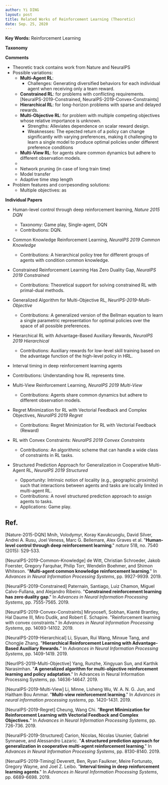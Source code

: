 ```yaml
---
author: Yi DING
layout: post
title: Related Works of Reinforcement Learning (Theoretic)
date: Sep. 25, 2020
---
```


**Key Words:** Reinforcement Learning

**Taxonomy**

**Comments**

* Theoretic track contains work from Nature and NeuraIPS
* Possible variations: 
  * **Multi-Agent RL**: 
    * Challenges: Generating diversified behaviors for each individual agent when receiving only a team reward. 
  * **Constrained RL**: for problems with conflicting requirements.[NeuraIPS-2019-Constrained, NeuraIPS-2019-Convex-Constraints]
  * **Hierarchical RL**: for long-horizon problems with sparse and delayed rewards.
  * **Multi-Objective RL**: for problem with multiple competing objectives whose relative importance is unknown.
    * Strengths:  Alleviates dependence on scalar reward design.
    * Weaknesses: The epected return of a policy can change significantly with varying preferences, making it challenging to learn a single model to produce optimal policies under different preference conditions
  * **Multi-View RL**: for agents share common dynamics but adhere to different observation models.
  * 
  * Network pruning (in case of long train time)
  * Model transfer
  * Adaptive time step length
* Problem features and corrpesonding solutions:
  * Multiple objectives: as 

**Individual Papers**

* Human-level control through deep reinforcement learning, *Nature 2015 DQN*
  * Taxonomy: Game play, Single-agent, DQN
  * Contributions: DQN.
* Common Knowledge Reinforcement Learning, *NeuraIPS 2019 Common Knowledge*

  * Contributions: A hierarchical policy tree for different groups of agents with condition common knowledge.
* Constrained Reinforcement Learning Has Zero Duality Gap, *NeuraIPS 2019 Constrained*

  * Contributions: Theoretical support for solving constrained RL with primal-dual methods.
* Generalized Algorithm for Multi-Objective RL, *NeurIPS-2019-Multi-Objective*

  * Contributions: A generalized version of the Bellman equation to learn a single parametric representation for optimal policies over the space of all possible preferences.
* Hierarchical RL with Advantage-Based Auxiliary Rewards, *NeuraIPS 2019 Hierarchical*

  * Contributions: Auxiliary rewards for low-level skill training based on the advantage function of the high-level policy in HRL.
* Interval timing in deep reinforcement learning agents
* Contributions: Understanding how RL represents time.
* Multi-View Reinforcement Learning, *NeuraIPS 2019 Multi-View*

  * Contributions: Agents share common dynamics but adhere to different observation models.
* Regret Minimization for RL with Vectorial Feedback and Complex Objectives, *NeuraIPS 2019 Regret*

  * Contributions: Regret Minimization for RL with Vectorial Feedback (Reward)
* RL with Convex Constraints: *NeuraIPS 2019 Convex Constraints*

  * Contributions: An algorithmic scheme that can handle a wide class of constraints in RL tasks.
* Structured Prediction Approach for Generalization in Cooperative Multi-Agent RL, *NeuraIPS 2019 Structured*

  * Opportunity: Intrinsic notion of locality (e.g., geographic proximity) such that interactions between agents and tasks are locally limited in multi-agent RL.
  * Contributions: A novel structured prediction approach to assign agents to tasks.
  * Applications: Game play.

## Ref.

[Nature-2015-DQN] Mnih, Volodymyr, Koray Kavukcuoglu, David Silver, Andrei A. Rusu, Joel Veness, Marc G. Bellemare, Alex Graves et al. "**Human-level control through deep reinforcement learning**." *nature* 518, no. 7540 (2015): 529-533.

[NeuraIPS-2019-Common-Knowledge] de Witt, Christian Schroeder, Jakob Foerster, Gregory Farquhar, Philip Torr, Wendelin Boehmer, and Shimon Whiteson. "**Multi-agent common knowledge reinforcement learning**." In *Advances in Neural Information Processing Systems*, pp. 9927-9939. 2019.

[NeuraIPS-2019-Constrained] Paternain, Santiago, Luiz Chamon, Miguel Calvo-Fullana, and Alejandro Ribeiro. "**Constrained reinforcement learning has zero duality gap**." In *Advances in Neural Information Processing Systems*, pp. 7555-7565. 2019.

[NeuraIPS-2019-Convex-Constraints] Miryoosefi, Sobhan, Kianté Brantley, Hal Daume III, Miro Dudik, and Robert E. Schapire. "Reinforcement learning with convex constraints." In *Advances in Neural Information Processing Systems*, pp. 14093-14102. 2019.

[NeuraIPS-2019-Hierarchical] Li, Siyuan, Rui Wang, Minxue Tang, and Chongjie Zhang. "**Hierarchical Reinforcement Learning with Advantage-Based Auxiliary Rewards.**" In *Advances in Neural Information Processing Systems*, pp. 1409-1419. 2019.

[NeurIPS-2019-Multi-Objective] Yang, Runzhe, Xingyuan Sun, and Karthik Narasimhan. "**A generalized algorithm for multi-objective reinforcement learning and policy adaptation**." In Advances in Neural Information Processing Systems, pp. 14636-14647. 2019.

[NeuraIPS-2019-Multi-View] Li, Minne, Lisheng Wu, W. A. N. G. Jun, and Haitham Bou Ammar. "**Multi-view reinforcement learning**." In *Advances in neural information processing systems*, pp. 1420-1431. 2019.

[NeuraIPS-2019-Regret] Cheung, Wang Chi. "**Regret Minimization for Reinforcement Learning with Vectorial Feedback and Complex Objectives.**" In *Advances in Neural Information Processing Systems*, pp. 726-736. 2019.

[NeuraIPS-2019-Structured] Carion, Nicolas, Nicolas Usunier, Gabriel Synnaeve, and Alessandro Lazaric. "**A structured prediction approach for generalization in cooperative multi-agent reinforcement learning**." In *Advances in Neural Information Processing Systems*, pp. 8130-8140. 2019.

[NeruaIPS-2019-Timing] Deverett, Ben, Ryan Faulkner, Meire Fortunato, Gregory Wayne, and Joel Z. Leibo. "**Interval timing in deep reinforcement learning agents**." In *Advances in Neural Information Processing Systems*, pp. 6689-6698. 2019.


